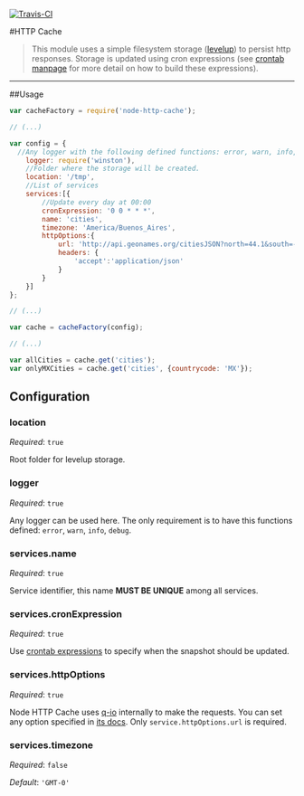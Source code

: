 [![Travis-CI](https://api.travis-ci.org/neuquino/node-http-cache.svg?branch=master)](https://travis-ci.org/neuquino/node-http-cache)

#HTTP Cache

>This module uses a simple filesystem storage ([levelup](https://www.npmjs.com/package/levelup)) to persist http responses. Storage is updated using cron expressions (see [crontab manpage](http://crontab.org/) for more detail on how to build these expressions).

---


##Usage

```javascript
var cacheFactory = require('node-http-cache');

// (...)

var config = {
  //Any logger with the following defined functions: error, warn, info, debug.
	logger: require('winston'),
	//Folder where the storage will be created.
	location: '/tmp',
	//List of services
	services:[{
		//Update every day at 00:00
		cronExpression: '0 0 * * *',
		name: 'cities',
		timezone: 'America/Buenos_Aires',
		httpOptions:{
			url: 'http://api.geonames.org/citiesJSON?north=44.1&south=-9.9&east=-22.4&west=55.2&lang=de&username=demo',
			headers: {
				'accept':'application/json'
			}
		}
	}]
};

// (...)

var cache = cacheFactory(config);

// (...)

var allCities = cache.get('cities');
var onlyMXCities = cache.get('cities', {countrycode: 'MX'}); 
```

## Configuration

### location

*Required*: `true`

Root folder for levelup storage.

### logger

*Required*: `true`	

Any logger can be used here. The only requirement is to have this functions defined: `error`, `warn`, `info`, `debug`.

### services.name

*Required*: `true`

Service identifier, this name **MUST BE UNIQUE** among all services.

### services.cronExpression

*Required*: `true`

Use [crontab expressions](http://crontab.org/) to specify when the snapshot should be updated. 

### services.httpOptions

*Required*: `true`

Node HTTP Cache uses [q-io](https://github.com/kriskowal/q-io) internally to make the requests. You can set any option specified in [its docs](https://github.com/kriskowal/q-io#request). Only `service.httpOptions.url` is required.

### services.timezone 

*Required*: `false`

*Default*: `'GMT-0'`
